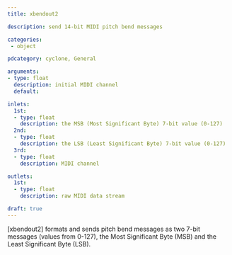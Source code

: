 ```yaml
---
title: xbendout2

description: send 14-bit MIDI pitch bend messages

categories:
 - object

pdcategory: cyclone, General

arguments:
- type: float
  description: initial MIDI channel
  default:

inlets:
  1st:
  - type: float
    description: the MSB (Most Significant Byte) 7-bit value (0-127)
  2nd:
  - type: float
    description: the LSB (Least Significant Byte) 7-bit value (0-127)
  3rd:
  - type: float
    description: MIDI channel

outlets:
  1st:
  - type: float
    description: raw MIDI data stream

draft: true
---
```


[xbendout2] formats and sends pitch bend messages as two 7-bit messages (values from 0-127), the Most Significant Byte (MSB) and the Least Significant Byte (LSB).

